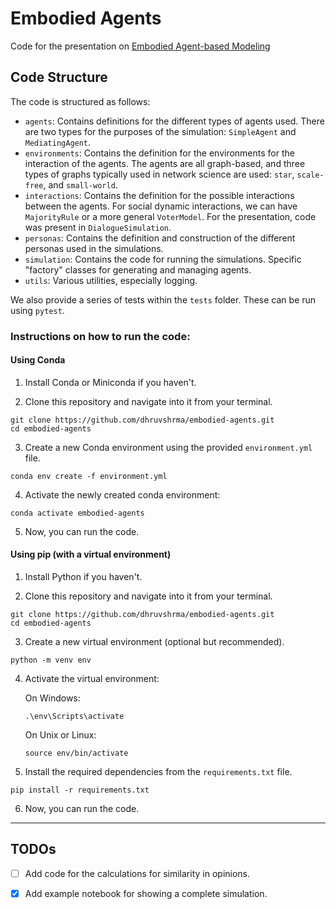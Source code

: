 # Embodied Agents 

Code for the presentation on [Embodied Agent-based Modeling](https://dhruv-sharma.ovh/post/talk-ccs-2023/presentation_ccs2023.pdf)

## Code Structure 

The code is structured as follows:

- `agents`: Contains definitions for the different types of agents used. 
    There are two types for the purposes of the simulation: `SimpleAgent` and `MediatingAgent`. 
- `environments`: Contains the definition for the environments for the interaction of the agents. The agents are all graph-based, and three types of graphs typically used in network science are used: `star`, `scale-free`, and `small-world`. 
- `interactions`: Contains the definition for the possible interactions between the agents. For social dynamic interactions, we can have `MajorityRule` or a more general `VoterModel`. For the presentation, code was present in `DialogueSimulation`. 
- `personas`: Contains the definition and construction of the different personas used in the simulations. 
- `simulation`: Contains the code for running the simulations. Specific "factory" classes for generating and managing agents. 
- `utils`: Various utilities, especially logging. 

We also provide a series of tests within the `tests` folder. These can be run using `pytest`. 

### Instructions on how to run the code:

#### Using Conda

1. Install Conda or Miniconda if you haven't.

2. Clone this repository and navigate into it from your terminal.

```
git clone https://github.com/dhruvshrma/embodied-agents.git
cd embodied-agents
```
3. Create a new Conda environment using the provided `environment.yml` file.

```
conda env create -f environment.yml
```

4. Activate the newly created conda environment:

```
conda activate embodied-agents
```

5. Now, you can run the code.

#### Using pip (with a virtual environment)

1. Install Python if you haven't.

2. Clone this repository and navigate into it from your terminal.

```
git clone https://github.com/dhruvshrma/embodied-agents.git
cd embodied-agents
```
3. Create a new virtual environment (optional but recommended).

```
python -m venv env
```

4. Activate the virtual environment:

   On Windows:

   ```
   .\env\Scripts\activate
   ```

   On Unix or Linux:

   ```
   source env/bin/activate
   ```

5. Install the required dependencies from the `requirements.txt` file.

```
pip install -r requirements.txt
```

6. Now, you can run the code.

---
## TODOs 

- [ ] Add code for the calculations for similarity in opinions. 
- [X] Add example notebook for showing a complete simulation. 

